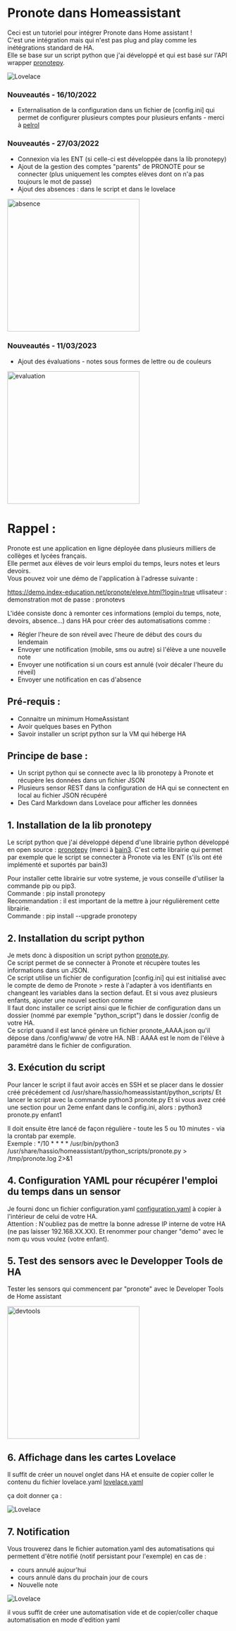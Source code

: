 # Pronote dans Homeassistant
Ceci est un tutoriel pour intégrer Pronote dans Home assistant !  
C'est une intégration mais qui n'est pas plug and play comme les inétégrations standard de HA.  
Elle se base sur un script python que j'ai développé et qui est basé sur l'API wrapper [pronotepy](https://github.com/bain3/pronotepy).  
 
![Lovelace](screen-pronote1.png?raw=true "Screen Shot")

### Nouveautés - 16/10/2022
- Externalisation de la configuration dans un fichier de [config.ini] qui permet de configurer plusieurs comptes pour plusieurs enfants - merci à [pelrol](https://github.com/pelrol)

### Nouveautés - 27/03/2022
- Connexion via les ENT (si celle-ci est développée dans la lib pronotepy)  
- Ajout de la gestion des comptes "parents" de PRONOTE pour se connecter (plus uniquement les comptes elèves dont on n'a pas toujours le mot de passe) 
- Ajout des absences : dans le script et dans le lovelace 
<img src="screen-absence.png?raw=true" alt="absence" width="300"/>

### Nouveautés - 11/03/2023
- Ajout des évaluations - notes sous formes de lettre ou de couleurs
<img src="screen-evaluation.png?raw=true" alt="evaluation" width="300"/>


# Rappel : 
Pronote est une application en ligne déployée dans plusieurs milliers de collèges et lycées français.  
Elle permet aux élèves de voir leurs emploi du temps, leurs notes et leurs devoirs.  
Vous pouvez voir une démo de l'application à l'adresse suivante :  

https://demo.index-education.net/pronote/eleve.html?login=true 
utlisateur : demonstration 
mot de passe : pronotevs 

L'idée consiste donc à remonter ces informations (emploi du temps, note, devoirs, absence...) dans HA pour créer des automatisations comme :   
- Régler l'heure de son réveil avec l'heure de début des cours du lendemain
- Envoyer une notification (mobile, sms ou autre) si l'élève a une nouvelle note 
- Envoyer une notification si un cours est annulé (voir décaler l'heure du réveil)
- Envoyer une notification en cas d'absence


## Pré-requis :
- Connaitre un minimum HomeAssistant
- Avoir quelques bases en Python
- Savoir installer un script python sur la VM qui héberge HA

## Principe de base : 
- Un script python qui se connecte avec la lib pronotepy à Pronote et récupère les données dans un fichier JSON
- Plusieurs sensor REST dans la configuration de HA qui se connectent en local au fichier JSON récupéré 
- Des Card Markdown dans Lovelace pour afficher les données 

## 1. Installation de la lib pronotepy 

Le script python que j'ai développé dépend d'une librairie python développé en open source : [pronotepy](https://github.com/bain3/pronotepy)
(merci à [bain3](https://github.com/bain3).
C'est cette librairie qui permet par exemple que le script se connecter à Pronote via les ENT (s'ils ont été implémenté et suportés par bain3)

Pour installer cette librairie sur votre systeme, je vous conseille d'utiliser la commande pip ou pip3.  
Commande : pip install pronotepy  
Recommandation : il est important de la mettre à jour régulièrement cette librairie.  
Commande : pip install --upgrade pronotepy  

## 2. Installation du script python 

Je mets donc à disposition un script python [pronote.py](pronote.py).  
Ce script permet de se connecter à Pronote et récupère toutes les informations dans un JSON.  
Ce script utilise un fichier de configuration [config.ini] qui est initialisé avec le compte de demo de Pronote > reste à l'adapter à vos identifiants en changeant les variables dans la section defaut.
Et si vous avez plusieurs enfants, ajouter une nouvel section comme    
Il faut donc installer ce script ainsi que le fichier de configuration dans un dossier (nommé par exemple "python_script") dans le dossier /config de votre HA.  
Ce script quand il est lancé génère un fichier pronote_AAAA.json qu'il dépose dans /config/www/ de votre HA.
NB : AAAA est le nom de l'élève à paramétré dans le fichier de configuration.

## 3. Exécution du script 

Pour lancer le script il faut avoir accès en SSH et se placer dans le dossier créé précédement
    cd /usr/share/hassio/homeassistant/python_scripts/
Et lancer le script avec la commande 
    python3 pronote.py 
Et si vous avez créé une section pour un 2eme enfant dans le config.ini, alors : 
    python3 pronote.py enfant1

Il doit ensuite être lancé de façon régulière - toute les 5 ou 10 minutes - via la crontab par exemple.  
Exemple : 
    */10 * * * * /usr/bin/python3 /usr/share/hassio/homeassistant/python_scripts/pronote.py > /tmp/pronote.log 2>&1  

## 4. Configuration YAML pour récupérer l'emploi du temps dans un sensor

Je fourni donc un fichier configuration.yaml [configuration.yaml](configuration.yaml)  à copier à l'intérieur de celui de votre HA.  
Attention : N'oubliez pas de mettre la bonne adresse IP interne de votre HA (ne pas laisser 192.168.XX.XX). 
Et renommer pour changer "demo" avec le nom qu vous voulez (votre enfant).  


## 5. Test des sensors avec le Developper Tools de HA

Tester les sensors qui commencent par "pronote" avec  le Developer Tools de Home assistant

<img src="screen-devtools.png?raw=true" alt="devtools" width="300"/>



## 6. Affichage dans les cartes Lovelace

Il suffit de créer un nouvel onglet dans HA et ensuite de copier coller le contenu du fichier lovelace.yaml [lovelace.yaml](lovelace.yaml) 

ça doit donner ça : 

![Lovelace](screen-pronote2.png?raw=true "Screen Shot avec début des cours")

## 7. Notification

Vous trouverez dans le fichier automation.yaml des automatisations qui permettent d'être notifié (notif persistant pour l'exemple) en cas de : 

- cours annulé aujour'hui
- cours annulé dans du prochain jour de cours 
- Nouvelle note 

![Lovelace](screen-pronote-notif.png?raw=true "Screen Notif")

il vous suffit de créer une automatisation vide et de copier/coller chaque automatisation en mode d'edition yaml
